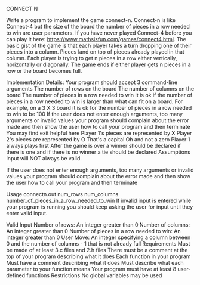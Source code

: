 CONNECT N

Write a program to implement the game connect-n. Connect-n is like Connect-4 but the size of the board the number of pieces in a row needed to win are user parameters. If you have never played Connect-4 before you can play it here: https://www.mathsisfun.com/games/connect4.html. The basic gist of the game is that each player takes a turn dropping one of their pieces into a column. Pieces land on top of pieces already played in that column. Each player is trying to get n pieces in a row either vertically, horizontally or diagonally. The game ends if either player gets n pieces in a row or the board becomes full.

Implementation Details:
Your program should accept 3 command-line arguments
The number of rows on the board
The number of columns on the board
The number of pieces in a row needed to win
It is ok if the number of pieces in a row needed to win is larger than what can fit on a board.
For example, on a 3 X 3 board it is ok for the number of pieces in a row needed to win to be 100
If the user does not enter enough arguments, too many arguments or invalid values your program should complain about the error made and then show the user how to call your program and then terminate
You may find exit helpful here
Player 1's pieces are represented by X
Player 2's pieces are represented by O
That's a capital Oh and not a zero
Player 1 always plays first
After the game is over a winner should be declared if there is one and if there is no winner a tie should be declared
Assumptions
Input will NOT always be valid.

If the user does not enter enough arguments, too many arguments or invalid values your program should complain about the error made and then show the user how to call your program and then terminate

Usage connectn.out num_rows num_columns number_of_pieces_in_a_row_needed_to_win
If invalid input is entered while your program is running you should keep asking the user for input until they enter valid input.

Valid Input
Number of rows: An integer greater than 0
Number of columns: An integer greater than 0
Number of pieces in a row needed to win: An integer greater than 0
User Move: An integer specifying a column between 0 and the number of columns - 1 that is not already full
Requirements
Must be made of at least 3.c files and 2.h files
There must be a comment at the top of your program describing what it does
Each function in your program
Must have a comment describing what it does
Must describe what each parameter to your function means
Your program must have at least 8 user-defined functions
Restrictions
No global variables may be used
